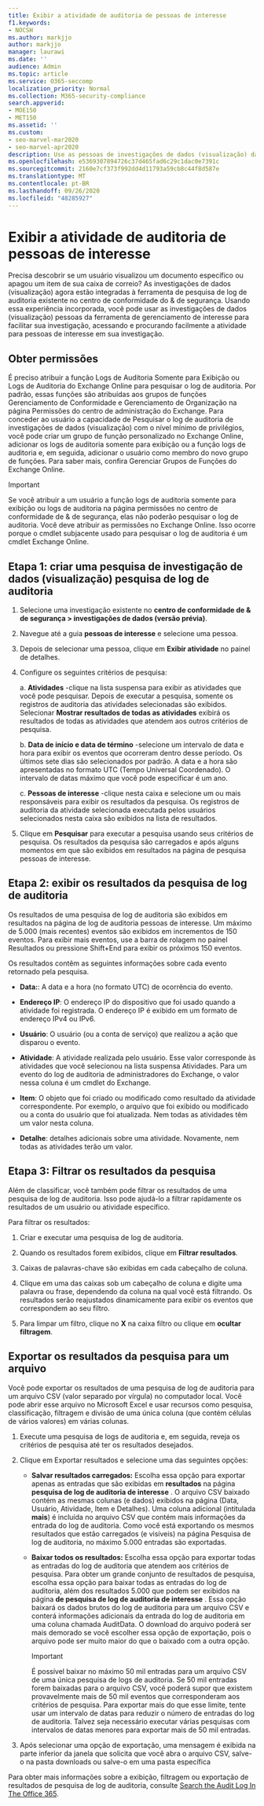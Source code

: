 ```yaml
---
title: Exibir a atividade de auditoria de pessoas de interesse
f1.keywords:
- NOCSH
ms.author: markjjo
author: markjjo
manager: laurawi
ms.date: ''
audience: Admin
ms.topic: article
ms.service: O365-seccomp
localization_priority: Normal
ms.collection: M365-security-compliance
search.appverid:
- MOE150
- MET150
ms.assetid: ''
ms.custom:
- seo-marvel-mar2020
- seo-marvel-apr2020
description: Use as pessoas de investigações de dados (visualização) da ferramenta de gerenciamento de interesses em sua investigação, acessando e pesquisando a atividade para pessoas de interesse.
ms.openlocfilehash: e5369307894726c37d465fad6c29c1dac0e7391c
ms.sourcegitcommit: 2160e7cf373f992dd4d11793a59cb8c44f8d587e
ms.translationtype: MT
ms.contentlocale: pt-BR
ms.lasthandoff: 09/26/2020
ms.locfileid: "48285927"
---
```

# <a name="view-the-audit-activity-of-people-of-interest"></a>Exibir a atividade de auditoria de pessoas de interesse

Precisa descobrir se um usuário visualizou um documento específico ou apagou um item de sua caixa de correio? As investigações de dados (visualização) agora estão integradas à ferramenta de pesquisa de log de auditoria existente no centro de conformidade do & de segurança. Usando essa experiência incorporada, você pode usar as investigações de dados (visualização) pessoas da ferramenta de gerenciamento de interesse para facilitar sua investigação, acessando e procurando facilmente a atividade para pessoas de interesse em sua investigação.

## <a name="get-permissions"></a>Obter permissões

É preciso atribuir a função Logs de Auditoria Somente para Exibição ou Logs de Auditoria do Exchange Online para pesquisar o log de auditoria. Por padrão, essas funções são atribuídas aos grupos de funções Gerenciamento de Conformidade e Gerenciamento de Organização na página Permissões do centro de administração do Exchange. Para conceder ao usuário a capacidade de Pesquisar o log de auditoria de investigações de dados (visualização) com o nível mínimo de privilégios, você pode criar um grupo de função personalizado no Exchange Online, adicionar os logs de auditoria somente para exibição ou a função logs de auditoria e, em seguida, adicionar o usuário como membro do novo grupo de funções. Para saber mais, confira Gerenciar Grupos de Funções do Exchange Online.

> [!IMPORTANT]
> Se você atribuir a um usuário a função logs de auditoria somente para exibição ou logs de auditoria na página permissões no centro de conformidade de & de segurança, elas não poderão pesquisar o log de auditoria. Você deve atribuir as permissões no Exchange Online. Isso ocorre porque o cmdlet subjacente usado para pesquisar o log de auditoria é um cmdlet Exchange Online.

## <a name="step-1-create-an-data-investigations-preview-audit-log-search"></a>Etapa 1: criar uma pesquisa de investigação de dados (visualização) pesquisa de log de auditoria

   1. Selecione uma investigação existente no **centro de conformidade de & de segurança > investigações de dados (versão prévia)**.

   2. Navegue até a guia **pessoas de interesse** e selecione uma pessoa.

   3. Depois de selecionar uma pessoa, clique em **Exibir atividade** no painel de detalhes.

   4. Configure os seguintes critérios de pesquisa: 

      a. **Atividades** -clique na lista suspensa para exibir as atividades que você pode pesquisar. Depois de executar a pesquisa, somente os registros de auditoria das atividades selecionadas são exibidos. Selecionar **Mostrar resultados de todas as atividades** exibirá os resultados de todas as atividades que atendem aos outros critérios de pesquisa.

      b. **Data de início e data de término** -selecione um intervalo de data e hora para exibir os eventos que ocorreram dentro desse período. Os últimos sete dias são selecionados por padrão. A data e a hora são apresentadas no formato UTC (Tempo Universal Coordenado). O intervalo de datas máximo que você pode especificar é um ano.

      c. **Pessoas de interesse** -clique nesta caixa e selecione um ou mais responsáveis para exibir os resultados da pesquisa. Os registros de auditoria da atividade selecionada executada pelos usuários selecionados nesta caixa são exibidos na lista de resultados.

   5. Clique em **Pesquisar** para executar a pesquisa usando seus critérios de pesquisa.  Os resultados da pesquisa são carregados e após alguns momentos em que são exibidos em resultados na página de pesquisa pessoas de interesse.

## <a name="step-2-view-the-audit-log-search-results"></a>Etapa 2: exibir os resultados da pesquisa de log de auditoria

Os resultados de uma pesquisa de log de auditoria são exibidos em resultados na página de log de auditoria pessoas de interesse. Um máximo de 5.000 (mais recentes) eventos são exibidos em incrementos de 150 eventos. Para exibir mais eventos, use a barra de rolagem no painel Resultados ou pressione Shift+End para exibir os próximos 150 eventos.

Os resultados contêm as seguintes informações sobre cada evento retornado pela pesquisa.

- **Data:**: A data e a hora (no formato UTC) de ocorrência do evento.

- **Endereço IP**: O endereço IP do dispositivo que foi usado quando a atividade foi registrada. O endereço IP é exibido em um formato de endereço IPv4 ou IPv6.

- **Usuário**: O usuário (ou a conta de serviço) que realizou a ação que disparou o evento.

- **Atividade**: A atividade realizada pelo usuário. Esse valor corresponde às atividades que você selecionou na lista suspensa Atividades. Para um evento do log de auditoria de administradores do Exchange, o valor nessa coluna é um cmdlet do Exchange.

- **Item**: O objeto que foi criado ou modificado como resultado da atividade correspondente. Por exemplo, o arquivo que foi exibido ou modificado ou a conta do usuário que foi atualizada. Nem todas as atividades têm um valor nesta coluna.

- **Detalhe**: detalhes adicionais sobre uma atividade. Novamente, nem todas as atividades terão um valor.

## <a name="step-3-filter-the-search-results"></a>Etapa 3: Filtrar os resultados da pesquisa

Além de classificar, você também pode filtrar os resultados de uma pesquisa de log de auditoria. Isso pode ajudá-lo a filtrar rapidamente os resultados de um usuário ou atividade específico.

Para filtrar os resultados:

1. Criar e executar uma pesquisa de log de auditoria.

2. Quando os resultados forem exibidos, clique em **Filtrar resultados**.

3. Caixas de palavras-chave são exibidas em cada cabeçalho de coluna.

4. Clique em uma das caixas sob um cabeçalho de coluna e digite uma palavra ou frase, dependendo da coluna na qual você está filtrando. Os resultados serão reajustados dinamicamente para exibir os eventos que correspondem ao seu filtro.

5. Para limpar um filtro, clique no **X** na caixa filtro ou clique em **ocultar filtragem**.

## <a name="export-the-search-results-to-a-file"></a>Exportar os resultados da pesquisa para um arquivo

Você pode exportar os resultados de uma pesquisa de log de auditoria para um arquivo CSV (valor separado por vírgula) no computador local. Você pode abrir esse arquivo no Microsoft Excel e usar recursos como pesquisa, classificação, filtragem e divisão de uma única coluna (que contém células de vários valores) em várias colunas.

1. Execute uma pesquisa de logs de auditoria e, em seguida, reveja os critérios de pesquisa até ter os resultados desejados.

2. Clique em Exportar resultados e selecione uma das seguintes opções:

   - **Salvar resultados carregados:** Escolha essa opção para exportar apenas as entradas que são exibidas em **resultados** na página **pesquisa de log de auditoria de interesse** . O arquivo CSV baixado contém as mesmas colunas (e dados) exibidos na página (Data, Usuário, Atividade, Item e Detalhes). Uma coluna adicional (intitulada **mais**) é incluída no arquivo CSV que contém mais informações da entrada do log de auditoria. Como você está exportando os mesmos resultados que estão carregados (e visíveis) na página Pesquisa de log de auditoria, no máximo 5.000 entradas são exportadas.

   - **Baixar todos os resultados:** Escolha essa opção para exportar todas as entradas do log de auditoria que atendem aos critérios de pesquisa. Para obter um grande conjunto de resultados de pesquisa, escolha essa opção para baixar todas as entradas do log de auditoria, além dos resultados 5.000 que podem ser exibidos na página **de pesquisa de log de auditoria de interesse** . Essa opção baixará os dados brutos do log de auditoria para um arquivo CSV e conterá informações adicionais da entrada do log de auditoria em uma coluna chamada AuditData. O download do arquivo poderá ser mais demorado se você escolher essa opção de exportação, pois o arquivo pode ser muito maior do que o baixado com a outra opção.

     > [!IMPORTANT]
     > É possível baixar no máximo 50 mil entradas para um arquivo CSV de uma única pesquisa de logs de auditoria. Se 50 mil entradas forem baixadas para o arquivo CSV, você poderá supor que existem provavelmente mais de 50 mil eventos que corresponderam aos critérios de pesquisa. Para exportar mais do que esse limite, tente usar um intervalo de datas para reduzir o número de entradas do log de auditoria. Talvez seja necessário executar várias pesquisas com intervalos de datas menores para exportar mais de 50 mil entradas.

3. Após selecionar uma opção de exportação, uma mensagem é exibida na parte inferior da janela que solicita que você abra o arquivo CSV, salve-o na pasta downloads ou salve-o em uma pasta específica

Para obter mais informações sobre a exibição, filtragem ou exportação de resultados de pesquisa de log de auditoria, consulte [Search the Audit Log In The Office 365](search-the-audit-log-in-security-and-compliance.md).
